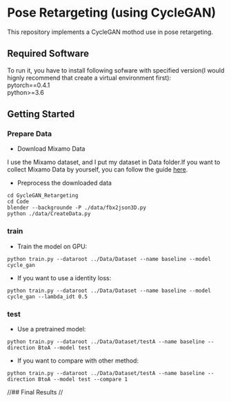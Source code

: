 # Pose Retargeting (using CycleGAN)
This repository implements a CycleGAN mothod use in pose retargeting.
## Required Software
To run it, you have to install following sofware with specified version(I would hignly recommend that create a virtual environment first):  
pytorch==0.4.1   
python>=3.6 

## Getting Started
### Prepare Data
- Download Mixamo Data

I use the Mixamo dataset, and I put my dataset in Data folder.If you want to collect Mixamo Data by yourself, you can follow the guide [here](https://github.com/ChrisWu1997/2D-Motion-Retargeting/blob/master/dataset/Guide%20For%20Downloading%20Mixamo%20Data.md).

- Preprocess the downloaded data
```
cd GycleGAN_Retargeting
cd Code
blender --backgrounde -P ./data/fbx2json3D.py
python ./data/CreateData.py
```

### train
- Train the model on GPU:
```
python train.py --dataroot ../Data/Dataset --name baseline --model cycle_gan
```

- If you want to use a identity loss:
```
python train.py --dataroot ../Data/Dataset --name baseline --model cycle_gan --lambda_idt 0.5
```

### test
- Use a pretrained model:
```
python train.py --dataroot ../Data/Dataset/testA --name baseline --direction BtoA --model test
```

- If you want to compare with other method:
```
python train.py --dataroot ../Data/Dataset/testA --name baseline --direction BtoA --model test --compare 1 
```

//## Final Results
//![]()

